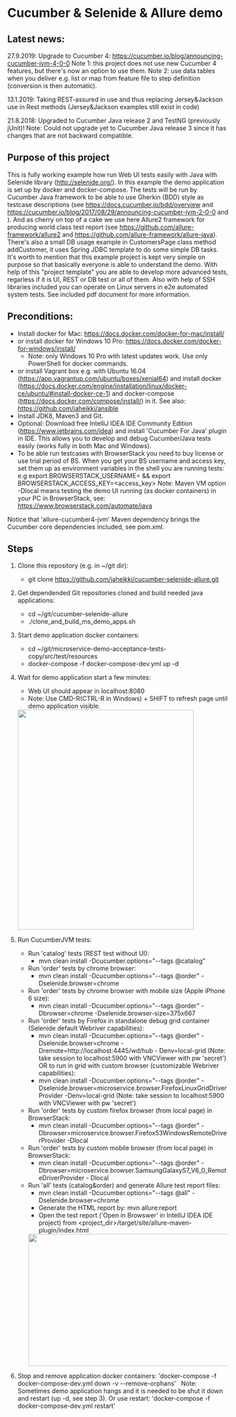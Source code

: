 # Cucumber & Selenide & Allure demo

## Latest news:

27.9.2019: Upgrade to Cucumber 4: https://cucumber.io/blog/announcing-cucumber-jvm-4-0-0
Note 1: this project does not use new Cucumber 4 features, but there's now an option to use them.
Note 2: use data tables when you deliver e.g. list or map from feature file to step definition (conversion is then automatic).

13.1.2019: Taking REST-assured in use and thus replacing Jersey&Jackson use in Rest methods (Jersey&Jackson examples still exist in code)  

21.8.2018: Upgraded to Cucumber Java release 2 and TestNG (previously jUnit)!
Note: Could not upgrade yet to Cucumber Java release 3 since it has changes that are not backward compatible.

## Purpose of this project
This is fully working example how run Web UI tests easily with Java with Selenide library (http://selenide.org/). In this example the demo application is set up by docker and docker-compose. The tests will be run by Cucumber Java framework to be able to use Gherkin (BDD) style as testcase descriptions (see https://docs.cucumber.io/bdd/overview and https://cucumber.io/blog/2017/08/29/announcing-cucumber-jvm-2-0-0 and ). And as cherry on top of a cake we use here Allure2 framework for producing world class test report (see https://github.com/allure-framework/allure2 and https://github.com/allure-framework/allure-java). There's also a small DB usage example in CustomersPage class method addCustomer, it uses Spring JDBC template to do some simple DB tasks. It's worth to mention that this example project is kept very simple on purpose so that basically everyone is able to understand the demo. With help of this "project template" you are able to develop more advanced tests, regarless if it is UI, REST or DB test or all of them. Also with help of SSH libraries included you can operate on Linux servers in e2e automated system tests. See included pdf document for more information.

## Preconditions:
- Install docker for Mac: https://docs.docker.com/docker-for-mac/install/ 
- or install docker for Windows 10 Pro: https://docs.docker.com/docker-for-windows/install/
  - Note: only Windows 10 Pro with latest updates work. Use only PowerShell for docker commands.
- or install Vagrant box e.g. with Ubuntu 16.04 (https://app.vagrantup.com/ubuntu/boxes/xenial64) and install docker (https://docs.docker.com/engine/installation/linux/docker-ce/ubuntu/#install-docker-ce-1) and docker-compose (https://docs.docker.com/compose/install/) in it. See also: https://github.com/jaheikki/ansible
- Install JDK8, Maven3 and Git.
- Optional: Download free IntelliJ IDEA IDE Community Edition (https://www.jetbrains.com/idea) and install 'Cucumber For Java' plugin in IDE. This allows you to develop and debug Cucumber/Java tests easily (works fully in both Mac and Windows).
- To be able run testcases with BrowserStack you need to buy license or use trial period of BS. When you get your BS username and access key, set them up as environment variables in the shell you are running tests:
e.g export BROWSERSTACK_USERNAME=<username> && export BROWSERSTACK_ACCESS_KEY=<access_key>
Note: Maven VM option -Dlocal means testing the demo UI running (as docker containers) in your PC in BrowserStack, see: 
https://www.browserstack.com/automate/java

Notice that 'allure-cucumber4-jvm' Maven dependency brings the Cucumber core dependencies included, see pom.xml.

## Steps

1. Clone this repository (e.g. in ~/git dir): 
   - git clone https://github.com/jaheikki/cucumber-selenide-allure.git

2. Get dependended Git repositories cloned and build needed java applications:
   - cd ~/git/cucumber-selenide-allure
   - ./clone_and_build_ms_demo_apps.sh

4. Start demo application docker containers: 
   - cd ~/git/microservice-demo-acceptance-tests-copy/src/test/resources
   - docker-compose -f docker-compose-dev.yml up -d

5. Wait for demo application start a few minutes:
   - Web UI should appear in localhost:8080
   - Note: Use CMD-R(CTRL-R in Windows) + SHIFT to refresh page until demo application visible.

   <img src="https://raw.githubusercontent.com/jaheikki/cucumber-selenide-allure/master/readme_images/demo-application.png" width="400" height="500">
    
6. Run CucumberJVM tests:
    
     - Run 'catalog' tests (REST test without UI):
       - mvn clean install -Dcucumber.options="--tags @catalog"
     - Run 'order' tests by chrome browser:
       - mvn clean install -Dcucumber.options="--tags @order" -Dselenide.browser=chrome
     - Run 'order' tests by chrome browser with mobile size (Apple iPhone 6 size):  
       - mvn clean install -Dcucumber.options="--tags @order" -Dbrowser=chrome -Dselenide.browser-size=375x667
     - Run 'order' tests by Firefox in standalone debug grid container (Selenide default Webriver capabilities):
       - mvn clean install -Dcucumber.options="--tags @order" -Dselenide.browser=chrome -Dremote=http://localhost:4445/wd/hub - Denv=local-grid (Note: take session to localhost:5900 with VNCViewer with pw 'secret')
       OR to run in grid with custom browser (customizable Webriver capabilities):
       - mvn clean install -Dcucumber.options="--tags @order" -Dselenide.browser=microservice.browser.FirefoxLinuxGridDriverProvider -Denv=local-grid (Note: take session to localhost:5900 with VNCViewer with pw 'secret')
     - Run 'order' tests by custom firefox browser (from local page) in BrowserStack:   
       - mvn clean install -Dcucumber.options="--tags @order" -Dbrowser=microservice.browser.Firefox53WindowsRemoteDriverProvider -Dlocal
     - Run 'order' tests by custom mobile browser (from local page)  in BrowserStack:   
       - mvn clean install -Dcucumber.options="--tags @order" -Dbrowser=microservice.browser.SamsungGalaxyS7_V6_0_RemoteDriverProvider -            Dlocal
     - Run 'all' tests (catalog&order) and generate Allure test report files:
       - mvn clean install -Dcucumber.options="--tags @all" -Dselenide.browser=chrome
       - Generate the HTML report by: mvn allure:report
       - Open the test report ('Open in Browswer' in IntelliJ IDEA IDE project) from <project_dir>/target/site/allure-maven-plugin/index.html
       <img src="https://raw.githubusercontent.com/jaheikki/cucumber-selenide-allure/master/readme_images/allure-report.png" width="800" height="300">
  
7. Stop and remove application docker containers: 'docker-compose -f docker-compose-dev.yml down -v --remove-orphans' 
   Note: Sometimes demo application hangs and it is needed to be shut it down and restart (up -d, see step 3). Or use restart: 'docker-compose -f docker-compose-dev.yml restart'


